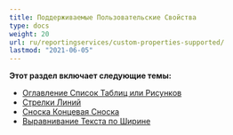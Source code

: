 ```yaml
---
title: Поддерживаемые Пользовательские Свойства
type: docs
weight: 20
url: ru/reportingservices/custom-properties-supported/
lastmod: "2021-06-05"
---
```


**Этот раздел включает следующие темы:**

- [Оглавление Список Таблиц или Рисунков](/pdf/reportingservices/table-of-contents-list-of-tables-or-figures/)
- [Стрелки Линий](/pdf/reportingservices/line-arrows/)
- [Сноска Концевая Сноска](/pdf/reportingservices/footnote-endnote/)
- [Выравнивание Текста по Ширине](/pdf/reportingservices/justify-fulljustify-text-alignment/)